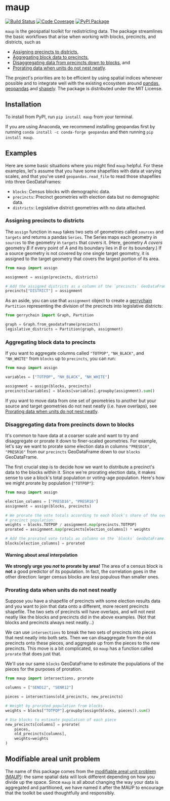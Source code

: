 # maup

[![Build Status](https://travis-ci.com/mggg/maup.svg?branch=master)](https://travis-ci.com/mggg/maup)
[![Code Coverage](https://codecov.io/gh/mggg/maup/branch/master/graph/badge.svg)](https://codecov.io/gh/mggg/maup)
[![PyPI Package](https://badge.fury.io/py/maup.svg)](https://pypi.org/project/maup/)

`maup` is the geospatial toolkit for redistricting data. The package streamlines
the basic workflows that arise when working with blocks, precincts, and
districts, such as

-   [Assigning precincts to districts](#assigning-precincts-to-districts),
-   [Aggregating block data to precincts](#aggregating-block-data-to-precincts),
-   [Disaggregating data from precincts down to blocks](#disaggregating-data-from-precincts-down-to-blocks),
    and
-   [Prorating data when units do not nest neatly](#prorating-data-when-units-do-not-nest-neatly).

The project's priorities are to be efficient by using spatial indices whenever
possible and to integrate well with the existing ecosystem around
[pandas](https://pandas.pydata.org/), [geopandas](https://geopandas.org) and
[shapely](https://shapely.readthedocs.io/en/latest/). The package is distributed
under the MIT License.

## Installation

To install from PyPI, run `pip install maup` from your terminal.

If you are using Anaconda, we recommend installing geopandas first by running
`conda install -c conda-forge geopandas` and then running `pip install maup`.

## Examples

Here are some basic situations where you might find `maup` helpful. For these
examples, let's assume that you have some shapefiles with data at varying
scales, and that you've used `geopandas.read_file` to read those shapefiles into
three GeoDataFrames:

-   `blocks`: Census blocks with demographic data.
-   `precincts`: Precinct geometries with election data but no demographic data.
-   `districts`: Legislative district geometries with no data attached.

### Assigning precincts to districts

The `assign` function in `maup` takes two sets of geometries called `sources`
and `targets` and returns a pandas `Series`. The Series maps each geometry in
`sources` to the geometry in `targets` that covers it. (Here, geometry _A_
_covers_ geometry _B_ if every point of _A_ and its boundary lies in _B_ or its
boundary.) If a source geometry is not covered by one single target geometry, it
is assigned to the target geometry that covers the largest portion of its area.

```python
from maup import assign

assignment = assign(precincts, districts)

# Add the assigned districts as a column of the `precincts` GeoDataFrame:
precincts["DISTRICT"] = assignment
```

As an aside, you can use that `assignment` object to create a
[gerrychain](https://gerrychain.readthedocs.io/en/latest/) `Partition`
representing the division of the precincts into legislative districts:

```python
from gerrychain import Graph, Partition

graph = Graph.from_geodataframe(precincts)
legislative_districts = Partition(graph, assignment)
```

### Aggregating block data to precincts

If you want to aggregate columns called `"TOTPOP"`, `"NH_BLACK"`, and
`"NH_WHITE"` from `blocks` up to `precincts`, you can run:

```python
from maup import assign

variables = ["TOTPOP", "NH_BLACK", "NH_WHITE"]

assignment = assign(blocks, precincts)
precincts[variables] = blocks[variables].groupby(assignment).sum()
```

If you want to move data from one set of geometries to another but your source
and target geometries do not nest neatly (i.e. have overlaps), see
[Prorating data when units do not nest neatly](#prorating-data-when-units-do-not-nest-neatly).

### Disaggregating data from precincts down to blocks

It's common to have data at a coarser scale and want to try and disaggregate or
prorate it down to finer-scaled geometries. For example, let's say we want to
prorate some election data in columns `"PRESD16"`, `"PRESR16"` from our
`precincts` GeoDataFrame down to our `blocks` GeoDataFrame.

The first crucial step is to decide how we want to distribute a precinct's data
to the blocks within it. Since we're prorating election data, it makes sense to
use a block's total population or voting-age population. Here's how we might
prorate by population (`"TOTPOP"`):

```python
from maup import assign

election_columns = ["PRESD16", "PRESR16"]
assignment = assign(blocks, precincts)

# We prorate the vote totals according to each block's share of the overall
# precinct population:
weights = blocks.TOTPOP / assignment.map(precincts.TOTPOP)
prorated = assignment.map(precincts[election_columns]) * weights

# Add the prorated vote totals as columns on the `blocks` GeoDataFrame:
blocks[election_columns] = prorated
```

#### Warning about areal interpolation

**We strongly urge you _not_ to prorate by area!** The area of a census block is
**not** a good predictor of its population. In fact, the correlation goes in the
other direction: larger census blocks are _less_ populous than smaller ones.

### Prorating data when units do not nest neatly

Suppose you have a shapefile of precincts with some election results data and
you want to join that data onto a different, more recent precincts shapefile.
The two sets of precincts will have overlaps, and will not nest neatly like the
blocks and precincts did in the above examples. (Not that blocks and precincts
always nest neatly...)

We can use `intersections` to break the two sets of precincts into pieces that
nest neatly into both sets. Then we can disaggregate from the old precincts onto
these pieces, and aggregate up from the pieces to the new precincts. This move
is a bit complicated, so `maup` has a function called `prorate` that does just
that.

We'll use our same `blocks` GeoDataFrame to estimate the populations of the
pieces for the purposes of proration.

```python
from maup import intersections, prorate

columns = ["SEND12", "SENR12"]

pieces = intersections(old_precincts, new_precincts)

# Weight by prorated population from blocks
weights = blocks["TOTPOP"].groupby(assign(blocks, pieces)).sum()

# Use blocks to estimate population of each piece
new_precincts[columns] = prorate(
    pieces,
    old_precincts[columns],
    weights=weights
)
```

## Modifiable areal unit problem

The name of this package comes from the
[modifiable areal unit problem (MAUP)](https://en.wikipedia.org/wiki/Modifiable_areal_unit_problem):
the same spatial data will look different depending on how you divide up the
space. Since `maup` is all about changing the way your data is aggregated and
partitioned, we have named it after the MAUP to encourage that the toolkit be
used thoughtfully and responsibly.
